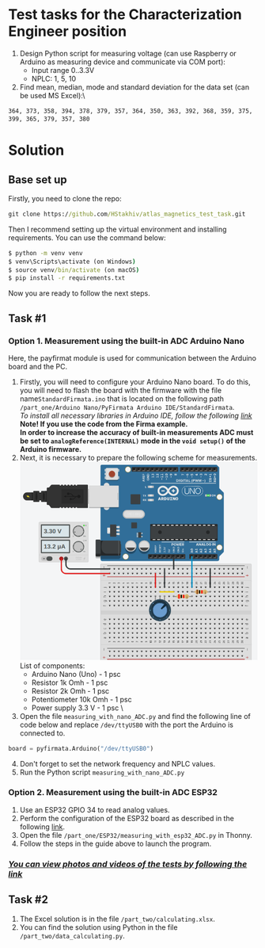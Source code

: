 # Test tasks for the Characterization Engineer position
1. Design Python script for measuring voltage (can use Raspberry or Arduino as measuring device
and communicate via COM port):
   - Input range 0..3.3V
   - NPLC: 1, 5, 10
2. Find mean, median, mode and standard deviation for the data set (can be used MS Excel):\
```text
364, 373, 358, 394, 378, 379, 357, 364, 350, 363, 392, 368, 359, 375, 399, 365, 379, 357, 380
```

# Solution
## Base set up
Firstly, you need to clone the repo:
```cmd
git clone https://github.com/HStakhiv/atlas_magnetics_test_task.git
```

Then I recommend setting up the virtual environment and installing requirements. You can use the command below:
```cmd
$ python -m venv venv
$ venv\Scripts\activate (on Windows)
$ source venv/bin/activate (on macOS)
$ pip install -r requirements.txt
```
Now you are ready to follow the next steps.

## Task #1
### Option 1. Measurement using the built-in ADC Arduino Nano
Here, the payfirmat module is used for communication between the Arduino board and the PC.

1. Firstly, you will need to configure your Arduino Nano board.
To do this, you will need to flash the board with the firmware with the file name`StandardFirmata.ino`
that is located on the following path `/part_one/Arduino Nano/PyFirmata Arduino IDE/StandardFirmata`.\
*To install all necessary libraries in Arduino IDE, follow the following 
[link](https://realpython.com/arduino-python/#uploading-the-firmata-sketch)* \
**Note! If you use the code from the Firma example.** \
**In order to increase the accuracy of built-in measurements
ADC must be set to `analogReference(INTERNAL)` mode
in the `void setup()` of the Arduino firmware.**
2. Next, it is necessary to prepare the following scheme for measurements.\
![circuit_arduino_nano](circuit.png) \
List of components:
   - Arduino Nano (Uno) - 1 psc
   - Resistor 1k Omh - 1 psc
   - Resistor 2k Omh - 1 psc
   - Potentiometer 10k Omh - 1 psc
   - Power supply 3.3 V - 1 psc \
3. Open the file `measuring_with_nano_ADC.py` and find the following line of code below 
and replace `/dev/ttyUSB0` with the port the Arduino is connected to.
```python
board = pyfirmata.Arduino("/dev/ttyUSB0")
```
4. Don't forget to set the network frequency and NPLC values.
5. Run the Python script `measuring_with_nano_ADC.py`

### Option 2. Measurement using the built-in ADC ESP32
1. Use an ESP32 GPIO 34 to read analog values.
2. Perform the configuration of the ESP32 board as described in the following 
[link](https://randomnerdtutorials.com/getting-started-thonny-micropython-python-ide-esp32-esp8266/).
2. Open the file `/part_one/ESP32/measuring_with_esp32_ADC.py` in Thonny.
3. Follow the steps in the guide above to launch the program.

### ***[You can view photos and videos of the tests by following the link](https://drive.google.com/drive/folders/1A4ihBubtxVhGk-sMJmeA6-bkXopZ1dcK?usp=share_link)***

## Task #2
1. The Excel solution is in the file `/part_two/calculating.xlsx`.
2. You can find the solution using Python in the file `/part_two/data_calculating.py`.


